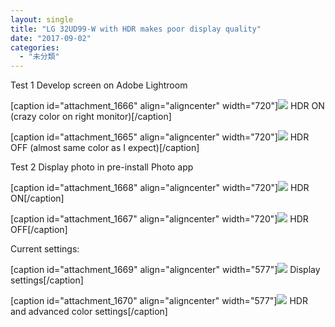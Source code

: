 ```yaml
---
layout: single
title: "LG 32UD99-W with HDR makes poor display quality"
date: "2017-09-02"
categories: 
  - "未分類"
---
```


Test 1 Develop screen on Adobe Lightroom

\[caption id="attachment\_1666" align="aligncenter" width="720"\][![](https://blog.naotaco.com/assets/images/posts/2017/08/01_HDR-ON-720x340.jpg)](https://blog.naotaco.com/assets/images/posts/2017/08/01_HDR-ON.jpg) HDR ON (crazy color on right monitor)\[/caption\]

\[caption id="attachment\_1665" align="aligncenter" width="720"\][![](https://blog.naotaco.com/assets/images/posts/2017/08/01_HDR-OFF-720x340.jpg)](https://blog.naotaco.com/assets/images/posts/2017/08/01_HDR-OFF.jpg) HDR OFF (almost same color as I expect)\[/caption\]

Test 2 Display photo in pre-install Photo app

\[caption id="attachment\_1668" align="aligncenter" width="720"\][![](https://blog.naotaco.com/assets/images/posts/2017/08/02_HDR-ON-720x539.jpg)](https://blog.naotaco.com/assets/images/posts/2017/08/02_HDR-ON.jpg) HDR ON\[/caption\]

\[caption id="attachment\_1667" align="aligncenter" width="720"\][![](https://blog.naotaco.com/assets/images/posts/2017/08/02_HDR-OFF-720x539.jpg)](https://blog.naotaco.com/assets/images/posts/2017/08/02_HDR-OFF.jpg) HDR OFF\[/caption\]

Current settings:

\[caption id="attachment\_1669" align="aligncenter" width="577"\][![](https://blog.naotaco.com/assets/images/posts/2017/08/display_setting-577x600.png)](https://blog.naotaco.com/assets/images/posts/2017/08/display_setting.png) Display settings\[/caption\]

\[caption id="attachment\_1670" align="aligncenter" width="577"\][![](https://blog.naotaco.com/assets/images/posts/2017/08/HDR_detail-577x600.png)](https://blog.naotaco.com/assets/images/posts/2017/08/HDR_detail.png) HDR and advanced color settings\[/caption\]
